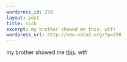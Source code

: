```yaml
--- 
wordpress_id: 250
layout: post
title: sick
excerpt: my brother showed me this. wtf!
wordpress_url: http://new.nata2.org/?p=250
---
```

my brother showed me <a href="http://www.nppa.org/bestofpj/ethics.htm">this</a>. wtf!
